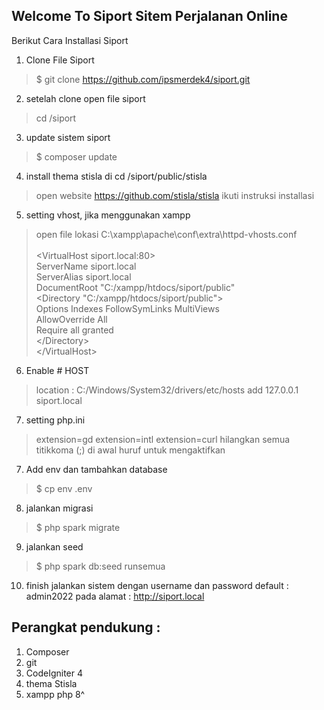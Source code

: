 ## Welcome To Siport Sitem Perjalanan Online

Berikut Cara Installasi Siport
1. Clone File Siport 
> $ git clone https://github.com/ipsmerdek4/siport.git

2. setelah clone open file siport 
> cd /siport

3. update sistem siport 
> $ composer update

4. install thema stisla di cd /siport/public/stisla
> open website https://github.com/stisla/stisla ikuti instruksi installasi

5. setting vhost, jika menggunakan xampp
> open file lokasi C:\xampp\apache\conf\extra\httpd-vhosts.conf
<br><br>
<VirtualHost siport.local&#58;80> <br>
&#32;&#32;&#32;ServerName siport.local <br>
&#32;&#32;&#32;ServerAlias siport.local <br>
&#32;&#32;&#32;DocumentRoot "C:/xampp/htdocs/siport/public" <br>
&#32;&#32;&#32;<Directory "C:/xampp/htdocs/siport/public"> <br>
&#32;&#32;&#32;&#32;&#32;Options Indexes FollowSymLinks MultiViews <br>
&#32;&#32;&#32;&#32;&#32;AllowOverride All<br>
&#32;&#32;&#32;&#32;&#32;Require all granted <br>
&#32;&#32;&#32;<&#47;Directory> <br>
<&#47;VirtualHost> <br>

6. Enable # HOST
> location : C:/Windows/System32/drivers/etc/hosts
> add
> 127.0.0.1 siport.local

7. setting php.ini
> extension=gd
> extension=intl
> extension=curl
> hilangkan semua titikkoma (;) di awal huruf untuk mengaktifkan


7. Add env dan tambahkan database
> $ cp env .env

8. jalankan migrasi
> $ php spark migrate

9. jalankan seed
> $ php spark db:seed runsemua

10. finish jalankan sistem dengan username dan password default : admin2022 pada alamat : http://siport.local



## Perangkat pendukung :

1. Composer
2. git
3. CodeIgniter 4
4. thema Stisla
5. xampp php 8^


